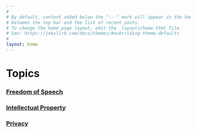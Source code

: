 ```yaml
---
#
# By default, content added below the "---" mark will appear in the home page
# between the top bar and the list of recent posts.
# To change the home page layout, edit the _layouts/home.html file.
# See: https://jekyllrb.com/docs/themes/#overriding-theme-defaults
#
layout: home
---
```



# Topics 
### [Freedom of Speech](FreedomOfSpeech.md)
### [Intellectual Property](IP.md)
### [Privacy](PRIVACY.md)